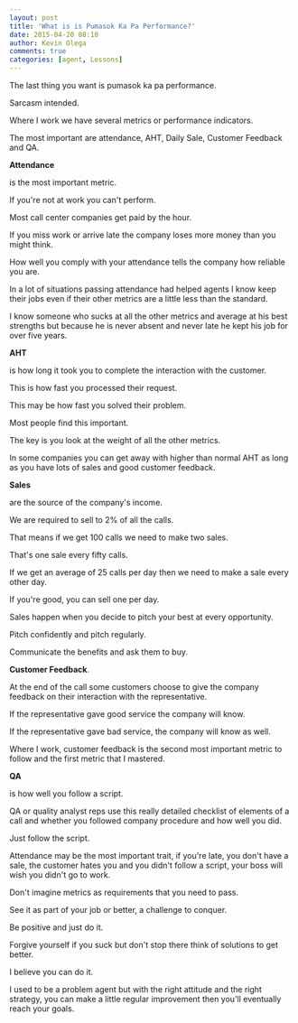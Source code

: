 ```yaml
---
layout: post
title: 'What is is Pumasok Ka Pa Performance?'
date: 2015-04-20 08:10
author: Kevin Olega
comments: true
categories: [agent, Lessons]
---
```

The last thing you want is pumasok ka pa performance. 

Sarcasm intended.

Where I work we have several metrics or performance indicators. 

The most important are attendance, AHT, Daily Sale, Customer Feedback and QA.

**Attendance** 

is the most important metric. 

If you're not at work you can't perform. 

Most call center companies get paid by the hour. 

If you miss work or arrive late the company loses more money than you might think. 

How well you comply with your attendance tells the company how reliable you are. 

In a lot of situations passing attendance had helped agents I know keep their jobs even if their other metrics are a little less than the standard. 

I know someone who sucks at all the other metrics and average at his best strengths but because he is never absent and never late he kept his job for over five years.

**AHT** 

is how long it took you to complete the interaction with the customer. 

This is how fast you processed their request. 

This may be how fast you solved their problem. 

Most people find this important. 

The key is you look at the weight of all the other metrics. 

In some companies you can get away with higher than normal AHT as long as you have lots of sales and good customer feedback.

**Sales** 

are the source of the company's income.  

We are required to sell to 2% of all the calls. 

That means if we get 100 calls we need to make two sales. 

That's one sale every fifty calls. 

If we get an average of 25 calls per day then we need to make a sale every other day. 

If you're good, you can sell one per day. 

Sales happen when you decide to pitch your best at every opportunity. 

Pitch confidently and pitch regularly. 

Communicate the benefits and ask them to buy.

**Customer Feedback**. 

At the end of the call some customers choose to give the company feedback on their interaction with the representative. 

If the representative gave good service the company will know. 

If the representative gave bad service, the company will know as well. 

Where I work, customer feedback is the second most important metric to follow and the first metric that I mastered.

**QA** 

is how well you follow a script. 

QA or quality analyst reps use this really detailed checklist of elements of a call and whether you followed company procedure and how well you did. 

Just follow the script.

Attendance may be the most important trait, if you're late, you don't have a sale, the customer hates you and you didn't follow a script, your boss will wish you didn't go to work.

Don't imagine metrics as requirements that you need to pass. 

See it as part of your job or better, a challenge to conquer.

Be positive and just do it. 

Forgive yourself if you suck but don't stop there think of solutions to get better. 

I believe you can do it. 

I used to be a problem agent but with the right attitude and the right strategy, you can make a little regular improvement then you'll eventually reach your goals.


